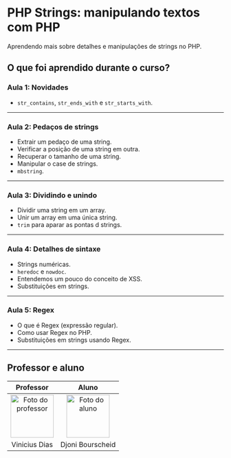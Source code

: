 # PHP Strings: manipulando textos com PHP

Aprendendo mais sobre detalhes e manipulações de strings no PHP.

## O que foi aprendido durante o curso?

### Aula 1: Novidades

- `str_contains`, `str_ends_with` e `str_starts_with`.

---

### Aula 2: Pedaços de strings

- Extrair um pedaço de uma string.
- Verificar a posição de uma string em outra.
- Recuperar o tamanho de uma string.
- Manipular o case de strings.
- `mbstring`.

---

### Aula 3: Dividindo e unindo

- Dividir uma string em um array.
- Unir um array em uma única string.
- `trim` para aparar as pontas d strings.

---

### Aula 4: Detalhes de sintaxe

- Strings numéricas.
- `heredoc` e `nowdoc`.
- Entendemos um pouco do conceito de XSS.
- Substituições em strings.

---

### Aula 5: Regex

- O que é Regex (expressão regular).
- Como usar Regex no PHP.
- Substituições em strings usando Regex.

---

## Professor e aluno

Professor | Aluno
:---:     | :---:
<a href="https://github.com/cviniciussdias" target="_blank" rel="noopener noreferrer"><img width="100" height="100" src="https://github.com/cviniciussdias.png" alt="Foto do professor" title="Foto do professor"></a> | <a href="https://github.com/djonibourscheid" target="_blank" rel="noopener noreferrer"><img width="100" height="100" src="https://github.com/djonibourscheid.png" alt="Foto do aluno" title="Foto do aluno"></a>
Vinicius Dias | Djoni Bourscheid
